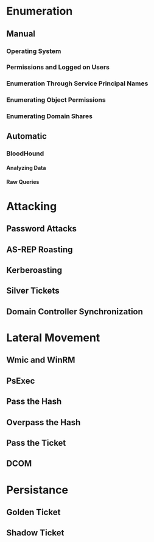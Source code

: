 # Enumeration

## Manual

### Operating System

### Permissions and Logged on Users

### Enumeration Through Service Principal Names

### Enumerating Object Permissions

### Enumerating Domain Shares

## Automatic

### BloodHound

#### Analyzing Data

#### Raw Queries

# Attacking

## Password Attacks

## AS-REP Roasting

## Kerberoasting

## Silver Tickets

## Domain Controller Synchronization

# Lateral Movement

## Wmic and WinRM

## PsExec

## Pass the Hash

## Overpass the Hash

## Pass the Ticket

## DCOM

# Persistance

## Golden Ticket

## Shadow Ticket
